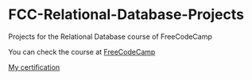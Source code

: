 # FCC-Relational-Database-Projects
Projects for the Relational Database course of FreeCodeCamp

You can check the course at [FreeCodeCamp](https://www.freecodecamp.org/learn/relational-database/)

[My certification](https://www.freecodecamp.org/certification/Surmava/relational-database-v8)
